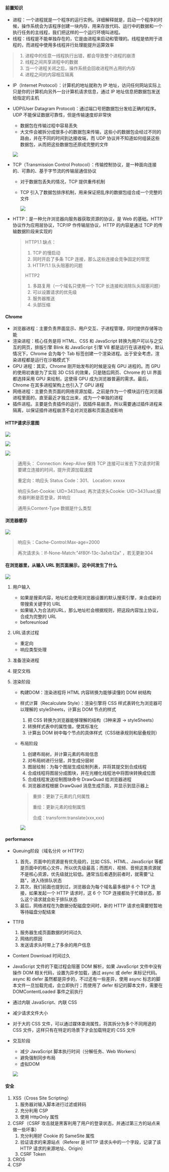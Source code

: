 #### 前置知识

- 进程：一个进程就是一个程序的运行实例。详细解释就是，启动一个程序的时候，操作系统会为该程序创建一块内存，用来存放代码、运行中的数据和一个执行任务的主线程，我们把这样的一个运行环境叫进程。
- 线程：线程是不能单独存在的，它是由进程来启动和管理的。线程是依附于进程的，而进程中使用多线程并行处理能提升运算效率

> 1. 进程中的任意一线程执行出错，都会导致整个进程的崩溃
> 2. 线程之间共享进程中的数据
> 3. 当一个进程关闭之后，操作系统会回收进程所占用的内存
> 4. 进程之间的内容相互隔离

- IP（Internet Protocol）：计算机的地址就称为 IP 地址，访问任何网站实际上只是你的计算机向另外一台计算机请求信息，通过 IP 地址信息把数据包发送给指定的主机

- UDP(User Datagram Protocol)：通过端口号把数据包分发给正确的程序。UDP 不能保证数据可靠性，但是传输速度却非常快

    - 数据包在传输过程中容易丢失
    - 大文件会被拆分成很多小的数据包来传输，这些小的数据包会经过不同的路由，并在不同的时间到达接收端，而 UDP 协议并不知道如何组装这些数据包，从而把这些数据包还原成完整的文件

    ![](./images/browser_2.png)

- TCP（Transmission Control Protocol）：传输控制协议，是一种面向连接的、可靠的、基于字节流的传输层通信协议

    - 对于数据包丢失的情况，TCP 提供重传机制

    - TCP 引入了数据包排序机制，用来保证把乱序的数据包组合成一个完整的文件

        ![](./images/browser_1.png)

- HTTP：是一种允许浏览器向服务器获取资源的协议，是 Web 的基础。HTTP 协议作为应用层协议，TCP/IP 作传输层协议，HTTP 的内容是通过 TCP 的传输数据阶段来实现的

    > HTTP1.1 缺点：
    >
    > 1. TCP 的慢启动
    > 2. 同时开启了多条 TCP 连接，那么这些连接会竞争固定的带宽
    > 3. HTTP/1.1 队头阻塞的问题
    >
    > HTTP2
    >
    > 1. 多路复用（一个域名只使用一个 TCP 长连接和消除队头阻塞问题）
    > 2. 可以设置请求的优先级
    > 3. 服务器推送
    > 4. 头部压缩

#### Chrome

- 浏览器进程：主要负责界面显示、用户交互、子进程管理，同时提供存储等功能
- 渲染进程：核心任务是将 HTML、CSS 和 JavaScript 转换为用户可以与之交互的网页，排版引擎 Blink 和 JavaScript 引擎 V8 都是运行在该进程中，默认情况下，Chrome 会为每个 Tab 标签创建一个渲染进程。出于安全考虑，渲染进程都是运行在沙箱模式下
- GPU 进程：其实，Chrome 刚开始发布的时候是没有 GPU 进程的。而 GPU 的使用初衷是为了实现 3D CSS 的效果，只是随后网页、Chrome 的 UI 界面都选择采用 GPU 来绘制，这使得 GPU 成为浏览器普遍的需求。最后，Chrome 在其多进程架构上也引入了 GPU 进程
- 网络进程：主要负责页面的网络资源加载，之前是作为一个模块运行在浏览器进程里面的，直至最近才独立出来，成为一个单独的进程
- 插件进程。主要是负责插件的运行，因插件易崩溃，所以需要通过插件进程来隔离，以保证插件进程崩溃不会对浏览器和页面造成影响

#### HTTP请求示意图

![](./images/browser_3.png)

![](./images/browser_4.png)

![](./images/browser_5.png)

> 通用头： Connection: Keep-Alive  保持 TCP 连接可以省去下次请求时需要建立连接的时间，提升资源加载速度
>
> 重定向：响应头 Status Code：301、 Location: xxxxx
>
> 响应头Set-Cookie: UID=3431uad;  再次请求头Cookie: UID=3431uad;服务器判断是否登录，并响应
>
> 通用头Content-Type 数据是什么类型

#### 浏览器缓存

![](./images/browser_6.png)

> 响应头：Cache-Control:Max-age=2000
>
> 再次请求头：If-None-Match:"4f80f-13c-3a1xb12a" ，若无更新304

#### 在浏览器里，从输入 URL 到页面展示，这中间发生了什么

![](./images/browser_7.png)

1. 用户输入

    - 如果是搜索内容，地址栏会使用浏览器设置的默认搜索引擎，来合成新的带搜索关键字的 URL
    - 如果输入为合法的URL，那么地址栏会根据规则，把这段内容加上协议，合成为完整的 URL
    - beforeunload

2. URL请求过程

    - 重定向
    - 响应类型处理

3. 准备渲染进程

4. 提交文档

5. 渲染阶段

    - 构建DOM：渲染进程将 HTML 内容转换为能够读懂的 DOM 树结构

    - 样式计算（Recalculate Style）：渲染引擎将 CSS 样式表转化为浏览器可以理解的 styleSheets，计算出 DOM 节点的样式

        1. 把 CSS 转换为浏览器能够理解的结构（3种来源 -> styleSheets）
        2. 转换样式表中的属性值，使其标准化
        3. 计算出 DOM 树中每个节点的具体样式（CSS继承规则和层叠规则）

    - 布局阶段

        1. 创建布局树，并计算元素的布局信息
        2. 对布局树进行分层，并生成分层树
        3. 图层绘制：为每个图层生成绘制列表，并将其提交到合成线程
        4. 合成线程将图层分成图块，并在光栅化线程池中将图块转换成位图
        5. 合成线程发送绘制图块命令 DrawQuad 给浏览器进程
        6. 浏览器进程根据 DrawQuad 消息生成页面，并显示到显示器上

        > 重排：更新了元素的几何属性
        >
        > 重绘：更新元素的绘制属性
        >
        > 合成：transform:translate(xxx,xxx)

        ![](./images/browser_8.png)



#### performance

- Queuing阶段（域名分片 or HTTP2）

    1. 首先，页面中的资源是有优先级的，比如 CSS、HTML、JavaScript 等都是页面中的核心文件，所以优先级最高；而图片、视频、音频这类资源就不是核心资源，优先级就比较低。通常当后者遇到前者时，就需要“让路”，进入待排队状态
    2. 其次，我们前面也提到过，浏览器会为每个域名最多维护 6 个 TCP 连接，如果发起一个 HTTP 请求时，这 6 个 TCP 连接都处于忙碌状态，那么这个请求就会处于排队状态
    3. 最后，网络进程在为数据分配磁盘空间时，新的 HTTP 请求也需要短暂地等待磁盘分配结束

- TTFB

    1. 服务器生成页面数据的时间过久
    2. 网络的原因
    3. 发送请求头时带上了多余的用户信息

- Content Download 时间过久

- JavaScript 文件的下载过程会阻塞 DOM 解析，如果 JavaScript 文件中没有操作 DOM 相关代码，设置为异步加载，通过 async 或 defer 来标记代码。async 和 defer 虽然都是异步的，不过还有一些差异，使用 async 标志的脚本文件一旦加载完成，会立即执行；而使用了 defer 标记的脚本文件，需要在 DOMContentLoaded 事件之前执行

- 通过内联 JavaScript、内联 CSS

- 减少请求文件大小

- 对于大的 CSS 文件，可以通过媒体查询属性，将其拆分为多个不同用途的 CSS 文件，这样只有在特定的场景下才会加载特定的 CSS 文件

- 交互阶段

    - 减少 JavaScript 脚本执行时间（分解任务、Web Workers）
    - 避免强制同步布局
    - 虚拟DOM

    ![](./images/browser_9.png)

#### 安全

1. XSS（Cross Site Scripting）
    1. 服务器对输入脚本进行过滤或转码
    2. 充分利用 CSP
    3. 使用 HttpOnly 属性
2. CSRF（CSRF 攻击就是黑客利用了用户的登录状态，并通过第三方的站点来做一些坏事）
    1. 充分利用好 Cookie 的 SameSite 属性
    2. 验证请求的来源站点（Referer 是 HTTP 请求头中的一个字段，记录了该 HTTP 请求的来源地址、Origin）
    3. CSRF Token
3. CROS
4. CSP